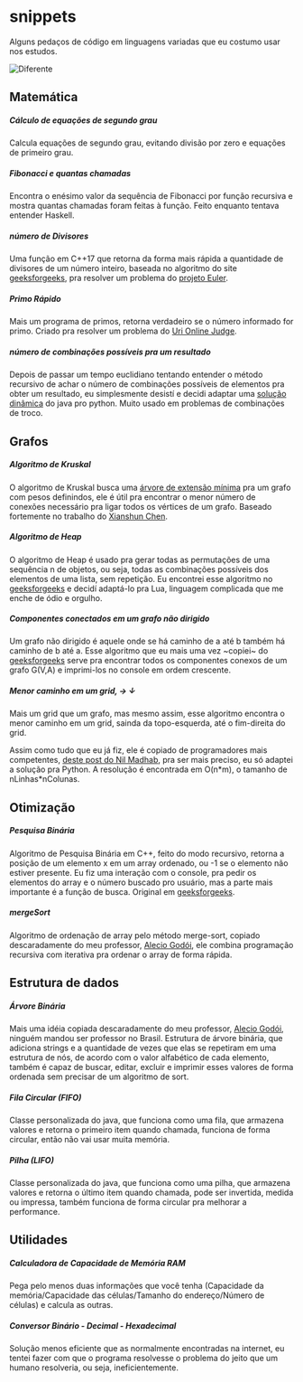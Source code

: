 # snippets

Alguns pedaços de código em linguagens variadas que eu costumo usar nos estudos.

![Diferente](https://catracalivre.com.br/wp-content/uploads/2016/11/meme-10-450x487.jpg)

## Matemática

##### Cálculo de equações de segundo grau
Calcula equações de segundo grau, evitando divisão por zero e equações de primeiro grau.

##### Fibonacci e quantas chamadas
Encontra o enésimo valor da sequência de Fibonacci por função recursiva e mostra quantas chamadas foram feitas à função. Feito enquanto tentava entender Haskell.

##### número de Divisores
Uma função em C++17 que retorna da forma mais rápida a quantidade de divisores de um número inteiro, baseada no algoritmo do site [geeksforgeeks](https://www.geeksforgeeks.org/count-divisors-n-on13/), pra resolver um problema do [projeto Euler](https://projecteuler.net).

##### Primo Rápido
Mais um programa de primos, retorna verdadeiro se o número informado for primo. Criado pra resolver um problema do [Uri Online Judge](https://www.urionlinejudge.com.br).

##### número de combinações possíveis pra um resultado
Depois de passar um tempo euclidiano tentando entender o método recursivo de achar o número de combinações possíveis de elementos pra obter um resultado, eu simplesmente desistí e decidi adaptar uma [solução dinâmica](https://stackoverflow.com/a/12501101/5471022) do java pro python. Muito usado em problemas de combinações de troco.

## Grafos

##### Algoritmo de Kruskal
O algoritmo de Kruskal busca uma [árvore de extensão mínima](https://pt.wikipedia.org/wiki/%C3%81rvore_de_extens%C3%A3o_m%C3%ADnima) pra um grafo com pesos definindos, ele é útil pra encontrar o menor número de conexões necessário pra ligar todos os vértices de um grafo. Baseado fortemente no trabalho do [Xianshun Chen](https://github.com/chen0040/lua-graph/find/master).

##### Algoritmo de Heap
O algoritmo de Heap é usado pra gerar todas as permutações de uma sequência n de objetos, ou seja, todas as combinações possíveis dos elementos de uma lista, sem repetição. Eu encontrei esse algoritmo no [geeksforgeeks](https://www.geeksforgeeks.org/heaps-algorithm-for-generating-permutations) e decidí adaptá-lo pra Lua, linguagem complicada que me enche de ódio e orgulho.

##### Componentes conectados em um grafo não dirigido
Um grafo não dirigido é aquele onde se há caminho de a até b também há caminho de b até a.
Esse algoritmo que eu mais uma vez ~copiei~ do [geeksforgeeks](https://www.geeksforgeeks.org/connected-components-in-an-undirected-graph) serve pra encontrar todos os componentes conexos de um grafo G(V,A) e imprimi-los no console em ordem crescente.

##### Menor caminho em um grid, → ↓
Mais um grid que um grafo, mas mesmo assim, esse algoritmo encontra o menor caminho em um grid, sainda da topo-esquerda, até o fim-direita do grid.

Assim como tudo que eu já fiz, ele é copiado de programadores mais competentes, [deste post do Nil Madhab](https://levelup.gitconnected.com/solve-leetcode-problems-and-get-offers-from-your-dream-companies-13949a80d2ab), pra ser mais preciso, eu só adaptei a solução pra Python.
A resolução é encontrada em O(n\*m), o tamanho de nLinhas\*nColunas.

## Otimização

##### Pesquisa Binária
Algoritmo de Pesquisa Binária em C++, feito do modo recursivo, retorna a posição de um elemento x em um array ordenado, ou -1 se o elemento não estiver presente. Eu fiz uma interação com o console, pra pedir os elementos do array e o número buscado pro usuário, mas a parte mais importante é a função de busca. Original em [geeksforgeeks](https://www.geeksforgeeks.org/binary-search/).

##### mergeSort
Algoritmo de ordenação de array pelo método merge-sort, copiado descaradamente do meu professor, [Alecio Godói](https://github.com/aleciogodoi), ele combina programação recursiva com iterativa pra ordenar o array de forma rápida.

## Estrutura de dados

##### Árvore Binária
Mais uma idéia copiada descaradamente do meu professor, [Alecio Godói](https://github.com/aleciogodoi), ninguém mandou ser professor no Brasil. Estrutura de árvore binária, que adiciona strings e a quantidade de vezes que elas se repetiram em uma estrutura de nós, de acordo com o valor alfabético de cada elemento, também é capaz de buscar, editar, excluir e imprimir esses valores de forma ordenada sem precisar de um algoritmo de sort.

##### Fila Circular (FIFO)
Classe personalizada do java, que funciona como uma fila, que armazena valores e retorna o primeiro item quando chamada, funciona de forma circular, então não vai usar muita memória.

##### Pilha (LIFO)
Classe personalizada do java, que funciona como uma pilha, que armazena valores e retorna o último item quando chamada, pode ser invertida, medida ou impressa, também funciona de forma circular pra melhorar a performance.

## Utilidades

##### Calculadora de Capacidade de Memória RAM
Pega pelo menos duas informações que você tenha (Capacidade da memória/Capacidade das células/Tamanho do endereço/Número de células) e calcula as outras.

##### Conversor Binário - Decimal - Hexadecimal
Solução menos eficiente que as normalmente encontradas na internet, eu tentei fazer com que o programa resolvesse o problema do jeito que um humano resolveria, ou seja, ineficientemente.
